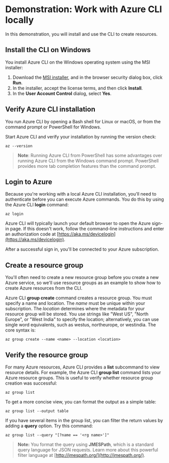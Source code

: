 # Demonstration: Work with Azure CLI locally

In this demonstration, you will install and use the CLI to create resources.

## Install the CLI on Windows

You install Azure CLI on the Windows operating system using the MSI installer:

1. Download the [MSI installer](https://aka.ms/installazurecliwindows), and in the browser security dialog box, click **Run**.
2. In the installer, accept the license terms, and then click **Install**.
3. In the **User Account Control** dialog, select **Yes**.

## Verify Azure CLI installation

You run Azure CLI by opening a Bash shell for Linux or macOS, or from the command prompt or PowerShell for Windows.

Start Azure CLI and verify your installation by running the version check:

```azurecli
az --version
 ```

>**Note**: Running Azure CLI from PowerShell has some advantages over running Azure CLI from the Windows command prompt. PowerShell provides more tab completion features than the command prompt.

## Login to Azure

Because you're working with a local Azure CLI installation, you'll need to authenticate before you can execute Azure commands. You do this by using the Azure CLI **login** command:

```azurecli
az login
```

Azure CLI will typically launch your default browser to open the Azure sign-in page. If this doesn't work, follow the command-line instructions and enter an authorization code at [https://aka.ms/devicelogin](https://aka.ms/devicelogin).

After a successful sign in, you'll be connected to your Azure subscription.

## Create a resource group

You'll often need to create a new resource group before you create a new Azure service, so we'll use resource groups as an example to show how to create Azure resources from the CLI.

Azure CLI **group create** command creates a resource group. You must specify a name and location. The *name* must be unique within your subscription. The *location* determines where the metadata for your resource group will be stored. You use strings like "West US", "North Europe", or "West India" to specify the location; alternatively, you can use single word equivalents, such as westus, northeurope, or westindia. The core syntax is:

```azurecli
az group create --name <name> --location <location>
```

## Verify the resource group

For many Azure resources,  Azure CLI provides a **list** subcommand to view resource details. For example, the Azure CLI **group list** command lists your Azure resource groups. This is useful to verify whether resource group creation was successful:

```azurecli
az group list
```

To get a more concise view, you can format the output as a simple table:

```azurecli
az group list --output table
```

If you have several items in the group list, you can filter the return values by adding a **query** option. Try this command:

```azurecli
az group list --query "[?name == '<rg name>']"
```

>**Note:** You format the query using **JMESPath**, which is a standard query language for JSON requests. Learn more about this powerful filter language at [http://jmespath.org/](http://jmespath.org/).